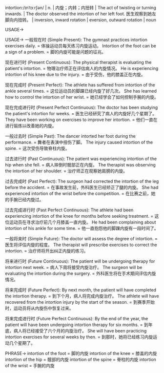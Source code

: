 intortion:/ɪnˈtɔːrʃən/ | n. | 内旋；内转；内扭转 |  The act of twisting or turning inwards. | The doctor observed the intortion of her left foot. 医生观察到她左脚向内扭转。 |  inversion, inward rotation | eversion, outward rotation | noun

USAGE->

USAGE->
一般现在时 (Simple Present):
The gymnast practices intortion exercises daily. = 体操运动员每天练习内旋运动。
Intortion of the foot can be a sign of a problem. = 脚的内旋可能是问题的征兆。


现在进行时 (Present Continuous):
The physical therapist is evaluating the patient's intortion. = 物理治疗师正在评估病人的内旋情况。
He is experiencing intortion of his knee due to the injury. = 由于受伤，他的膝盖正在内旋。


现在完成时 (Present Perfect):
The athlete has suffered from intortion of the ankle several times. =  这位运动员的脚踝已经内旋了好几次。
She has learned how to control the intortion of her wrist. = 她已经学会了如何控制手腕的内旋。


现在完成进行时 (Present Perfect Continuous):
The doctor has been studying the patient's intortion for weeks. = 医生已经研究了病人的内旋好几个星期了。
They have been working on exercises to improve her intortion. = 他们一直在进行锻炼以改善她的内旋。


一般过去时 (Simple Past):
The dancer intorted her foot during the performance. = 舞者在表演中扭伤了脚。
The injury caused intortion of the spine. = 这次受伤导致脊柱内旋。


过去进行时 (Past Continuous):
The patient was experiencing intortion of the hip when she fell. = 病人摔倒时髋部正在内旋。
The therapist was observing the intortion of her shoulder. = 治疗师正在观察她肩膀的内旋。


过去完成时 (Past Perfect):
The surgeon had corrected the intortion of the leg before the accident. =  在事故发生前，外科医生已经矫正了腿的内旋。
She had experienced intortion of the wrist before the competition. = 在比赛之前，她的手腕已经内旋过。


过去完成进行时 (Past Perfect Continuous):
The athlete had been experiencing intortion of the knee for months before seeking treatment. =  这位运动员在寻求治疗前几个月膝盖一直内旋。
He had been complaining about intortion of his ankle for some time. =  他一直抱怨他的脚踝内旋有一段时间了。


一般将来时 (Simple Future):
The doctor will assess the degree of intortion. = 医生将评估内旋的程度。
The therapist will prescribe exercises to correct the intortion. = 治疗师将开出纠正内旋的练习。


将来进行时 (Future Continuous):
The patient will be undergoing therapy for intortion next week. = 病人下周将接受内旋治疗。
The surgeon will be evaluating the intortion during the surgery. = 外科医生将在手术期间评估内旋情况。


将来完成时 (Future Perfect):
By next month, the patient will have completed the intortion therapy. = 到下个月，病人将完成内旋治疗。
The athlete will have recovered from the intortion injury by the start of the season. = 到赛季开始时，运动员将从内旋伤中恢复过来。


将来完成进行时 (Future Perfect Continuous):
By the end of the year, the patient will have been undergoing intortion therapy for six months. = 到年底，病人将已经接受了六个月的内旋治疗。
She will have been practicing intortion exercises for several weeks by then. = 到那时，她将已经练习内旋运动几个星期了。


PHRASE->
intortion of the foot = 脚的内旋
intortion of the knee = 膝盖的内旋
intortion of the hip = 髋部的内旋
intortion of the spine = 脊柱的内旋
intortion of the wrist = 手腕的内旋
